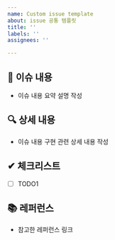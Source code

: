 ```yaml
---
name: Custom issue template
about: issue 공통 템플릿
title: ''
labels: ''
assignees: ''

---
```


## 📃 이슈 내용
- 이슈 내용 요약 설명 작성

## 🔍 상세 내용
- 이슈 내용 구현 관련 상세 내용 작성

## ✔ 체크리스트
- [ ] TODO1

## 📚 레퍼런스
- 참고한 레퍼런스 링크
